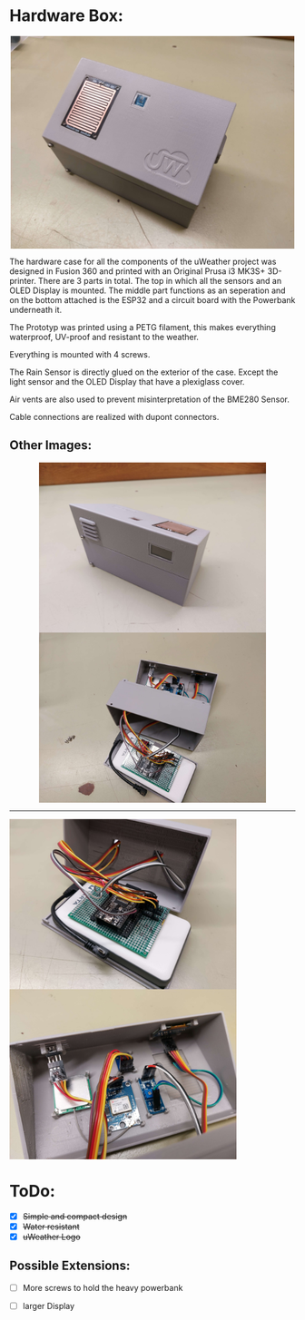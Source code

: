 # Hardware Box:

<p align="center">
    <img src="https://github.com/lstranskyTGM/uWeather/blob/main/HardwareBox/img/uWeatherBox1.jpg?raw=true" alt="database" width="500" align="center">
</p>

The hardware case for all the components of the uWeather project was designed in Fusion 360 and printed with an Original Prusa i3 MK3S+ 3D-printer. There are 3 parts in total. The top in which all the sensors and an OLED Display is mounted. The middle part functions as an seperation and on the bottom attached is the ESP32 and a circuit board with the Powerbank underneath it. 

The Prototyp was printed using a PETG filament, this makes everything waterproof, UV-proof and resistant to the weather. 

Everything is mounted with 4 screws.  

The Rain Sensor is directly glued on the exterior of the case. Except the light sensor and the OLED Display that have a plexiglass cover. 

Air vents are also used to prevent misinterpretation of the BME280 Sensor.

Cable connections are realized with dupont connectors.

## Other Images:

<p align="center">
    <img src="https://github.com/lstranskyTGM/uWeather/blob/main/HardwareBox/img/uWeatherBox2.jpg?raw=true" alt="database" width="400" align="center">
    <img src="https://github.com/lstranskyTGM/uWeather/blob/main/HardwareBox/img/uWeatherBox3.jpg?raw=true" alt="database" width="400" align="center">
    <hr>
    <img src="https://github.com/lstranskyTGM/uWeather/blob/main/HardwareBox/img/uWeatherBox4.jpg?raw=true" alt="database" width="400" align="center">
    <img src="https://github.com/lstranskyTGM/uWeather/blob/main/HardwareBox/img/uWeatherBox5.jpg?raw=true" alt="database" width="400" align="center">
</p>

# ToDo:

- [x] ~~Simple and compact design~~
- [x] ~~Water resistant~~
- [x] ~~uWeather Logo~~

## Possible Extensions:

- [ ] More screws to hold the heavy powerbank
- [ ] larger Display




